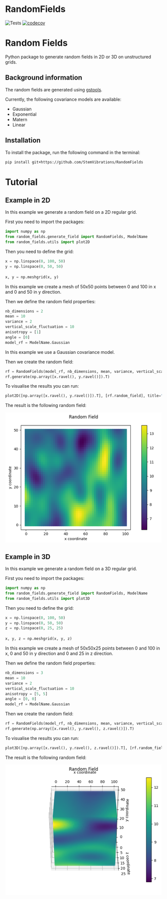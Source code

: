 # RandomFields
![Tests](https://github.com/StemVibrations/RandomFields/actions/workflows/tests.yml/badge.svg)
[![codecov](https://codecov.io/gh/StemVibrations/RandomFields/graph/badge.svg?token=KNV140ZHKQ)](https://codecov.io/gh/StemVibrations/RandomFields)

# Random Fields

Python package to generate random fields in 2D or 3D on unstructured grids.

## Background information
The random fields are generated using [gstools](https://geostat-framework.readthedocs.io/en/latest/).

Currently, the following covariance models are available:
- Gaussian
- Exponential
- Matern
- Linear

## Installation

To install the package, run the following command in the terminal:
```bash
pip install git+https://github.com/StemVibrations/RandomFields
```

# Tutorial
## Example in 2D

In this example we generate a random field on a 2D regular grid.

First you need to import the packages:

```python
import numpy as np
from random_fields.generate_field import RandomFields, ModelName
from random_fields.utils import plot2D
```

Then you need to define the grid:

```python
x = np.linspace(0, 100, 50)
y = np.linspace(0, 50, 50)

x, y = np.meshgrid(x, y)
```

In this example we create a mesh of 50x50 points between 0 and 100 in x and 0 and 50 in y direction.

Then we define the random field properties:

```python
nb_dimensions = 2
mean = 10
variance = 2
vertical_scale_fluctuation = 10
anisotropy = [1]
angle = [0]
model_rf = ModelName.Gaussian
```

In this example we use a Gaussian covariance model.

Then we create the random field:

```python
rf = RandomFields(model_rf, nb_dimensions, mean, variance, vertical_scale_fluctuation, anisotropy, angle, seed=14)
rf.generate(np.array([x.ravel(), y.ravel()]).T)
```

To visualise the results you can run:

```python
plot2D([np.array([x.ravel(), y.ravel()]).T], [rf.random_field], title="Random Field", output_folder="./", output_name="random_field.png")
```

The result is the following random field:

![Random field 2D](./docs/static/random_field.png)

## Example in 3D

In this example we generate a random field on a 3D regular grid.

First you need to import the packages:

```python
import numpy as np
from random_fields.generate_field import RandomFields, ModelName
from random_fields.utils import plot3D
```

Then you need to define the grid:

```python
x = np.linspace(0, 100, 50)
y = np.linspace(0, 50, 50)
z = np.linspace(0, 25, 25)

x, y, z = np.meshgrid(x, y, z)
```
In this example we create a mesh of 50x50x25 points between 0 and 100 in x, 0 and 50 in y direction and 0 and 25 in z direction.

Then we define the random field properties:

```python
nb_dimensions = 3
mean = 10
variance = 2
vertical_scale_fluctuation = 10
anisotropy = [5, 5]
angle = [0, 0]
model_rf = ModelName.Gaussian
```

Then we create the random field:

```python
rf = RandomFields(model_rf, nb_dimensions, mean, variance, vertical_scale_fluctuation, anisotropy, angle, seed=14)
rf.generate(np.array([x.ravel(), y.ravel(), z.ravel()]).T)
```

To visualise the results you can run:

```python
plot3D([np.array([x.ravel(), y.ravel(), z.ravel()]).T], [rf.random_field], title="Random Field", output_folder="./", output_name="random_field_3D.png")

```
The result is the following random field:

![Random field 3D](./docs/static/random_field_3D.png)
